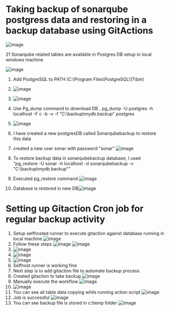# Taking backup of sonarqube postgress data and restoring in a backup database using GitActions  
![image](https://github.com/user-attachments/assets/65551a9d-0880-42b3-89d7-e8d39dfe472e)



21 Sonarqube related tables are available in Postgres DB setup in local windows machine

![image](https://github.com/user-attachments/assets/14d2f016-6419-42db-b7bd-794a6b77e66f)

1. Add PostgreSQL to PATH    (C:\Program Files\PostgreSQL\17\bin)
2. ![image](https://github.com/user-attachments/assets/05253eab-7e58-4c65-80ac-98ac4a4fdb29)
3. ![image](https://github.com/user-attachments/assets/9d854bd0-4246-4c7b-96de-2269ec30d0ce)
4. Use Pg_dump command to download DB ,  pg_dump -U postgres -h localhost -F c -b -v -f "C:\backup\mydb.backup" postgres
5. ![image](https://github.com/user-attachments/assets/a218b0c1-2905-4f0c-b4f1-b2e680794850)
6. I have created a new postgresDB called Sonarqubebackup to restore this data
7. created a new user sonar with password "sonar" ![image](https://github.com/user-attachments/assets/0736ca33-6f8f-499b-a692-9966026cc681)

8. To restore backup data in sonarqubebackup database, I used   "pg_restore -U sonar -h localhost -d sonarqubebackup -v "C:\backup\mydb.backup""

9. Executed pg_restore command ![image](https://github.com/user-attachments/assets/b09d4a3c-e946-40df-8b4b-f6e9230cc4f7)

10. Database is restored in new DB![image](https://github.com/user-attachments/assets/de6a5850-e6e6-4000-bf6d-dc03fb60f8c3)

# Setting up Gitaction Cron job for regular backup activity

1. Setup selfhosted runner to execute gitaction against database running in local machine   ![image](https://github.com/user-attachments/assets/9610aeb8-e59d-4dc1-b3d4-29e3cedad7cf)
2. Follow these steps  ![image](https://github.com/user-attachments/assets/21e45fef-a44f-43a9-928d-e473559ab93f)  ![image](https://github.com/user-attachments/assets/91f16ab5-1c89-4e66-b79b-f684e31d0f56)
3. ![image](https://github.com/user-attachments/assets/2d67bb9a-84f5-4145-af61-aae6c745a72e)
4. ![image](https://github.com/user-attachments/assets/4affbf56-4a3a-4439-99b5-cdb8fc087b23)
5. ![image](https://github.com/user-attachments/assets/a4d1e807-d836-41c9-b6bc-53bd7fa14e48)
6. Selfhost runner is working fine
7. Next step is to add gitaction file to automate backup process
8. Created gitaction to take backup  ![image](https://github.com/user-attachments/assets/670493fd-0fac-467b-b3cf-15559eb4cd78)
9. Manually execute the workflow   ![image](https://github.com/user-attachments/assets/c9cd60a0-680e-4737-9617-fbf90dcd00e3)
10. ![image](https://github.com/user-attachments/assets/688d84e7-4430-47a9-8382-0c77795453c8)
11. You can see all table data copying while running action script   ![image](https://github.com/user-attachments/assets/9547e34b-886e-4e32-bbba-f14c2c0b6c76)
12. Job is successful  ![image](https://github.com/user-attachments/assets/21c67b44-47bb-4b91-ac7f-64ce0523376d)
13. You can see backup file is stored in c:\temp folder  ![image](https://github.com/user-attachments/assets/0f3f482b-d8e1-4636-b8f3-9f25d1d87eff)










